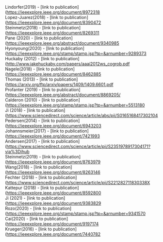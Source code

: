 Lindorfer(2019) - [link to publication](https://ieeexplore.ieee.org/document/8972318<br />
Lopez-Juarez(2018) - [link to publication](https://ieeexplore.ieee.org/document/8390472<br />
Steinmetz(2018) - [link to publication](https://ieeexplore.ieee.org/document/8269311<br />
Pane (2020) - [link to publication](https://ieeexplore.ieee.org/abstract/document/9340985<br />
Hyonyoung(2020) - [link to publication](https://ieeexplore.ieee.org/stamp/stamp.jsp?tp=&arnumber=9289373<br />
Huckaby (2012) - [link to publication](http://www.jakehuckaby.com/papers/aaai2012ws_cogrob.pdf<br />
Nagele(2018) - [link to publication](https://ieeexplore.ieee.org/document/8462885<br />
Thomas (2013) - [link to publication](https://arxiv.org/ftp/arxiv/papers/1409/1409.6601.pdf<br />
Profanter (2019) - [link to publication](https://ieeexplore.ieee.org/abstract/document/8869205/<br />
Calderon (2010) - [link to publication](https://ieeexplore.ieee.org/stamp/stamp.jsp?tp=&arnumber=5513180<br />
Ji (2018) - [link to publication](https://www.sciencedirect.com/science/article/abs/pii/S0165168417302104<br />
Pedersen(2014) - [link to publication](https://ieeexplore.ieee.org/document/6943203<br />
Johannsmeier(2017) - [link to publication](https://ieeexplore.ieee.org/document/7421993<br />
Andersen(2017) - [link to publication](https://www.sciencedirect.com/science/article/pii/S2351978917304171?via%3Dihub<br />
Steinmetz(2019) - [link to publication](https://ieeexplore.ieee.org/document/8763979<br />
Wang(2018) - [link to publication](https://ieeexplore.ieee.org/document/8263146<br />
Fechter (2018) - [link to publication](https://www.sciencedirect.com/science/article/pii/S221282711830338X<br />
Kattepur (2018) - [link to publication](https://ieeexplore.ieee.org/document/8592800 <br />
Ji (2021) - [link to publication](https://ieeexplore.ieee.org/document/9383829<br />
Rozo(2020) - [link to publication](https://ieeexplore.ieee.org/stamp/stamp.jsp?tp=&arnumber=9341570<br />
Cai(2020) - [link to publication](https://ieeexplore.ieee.org/document/9197174<br />
Krueger(2016) - [link to publication](https://ieeexplore.ieee.org/document/7440782<br />
